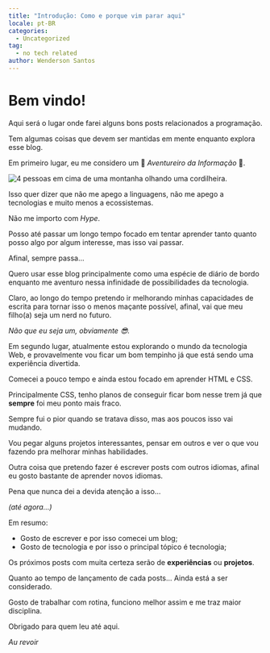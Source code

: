 ```yaml
---
title: "Introdução: Como e porque vim parar aqui"
locale: pt-BR
categories:
  - Uncategorized
tag:
  - no tech related
author: Wenderson Santos
---
```


# Bem vindo!

Aqui será o lugar onde farei alguns bons posts relacionados a programação.

Tem algumas coisas que devem ser mantidas em mente enquanto explora esse blog.

Em primeiro lugar, eu me considero um :star2: _Aventureiro da Informação_ :star2:.

![4 pessoas em cima de uma montanha olhando uma cordilheira.](https://images.unsplash.com/photo-1459231978203-b7d0c47a2cb7?ixlib=rb-4.0.3&ixid=MnwxMjA3fDB8MHxwaG90by1wYWdlfHx8fGVufDB8fHx8&auto=format&fit=crop&w=2069&q=80)

Isso quer dizer que não me apego a linguagens, não me apego a tecnologias e muito menos a ecossistemas.

Não me importo com _Hype_.

Posso até passar um longo tempo focado em tentar aprender tanto quanto posso algo por algum interesse, mas isso vai passar.

Afinal, sempre passa...

Quero usar esse blog principalmente como uma espécie de diário de bordo enquanto me aventuro nessa infinidade de possibilidades da tecnologia.

Claro, ao longo do tempo pretendo ir melhorando minhas capacidades de escrita para tornar isso o menos maçante possível, afinal, vai que meu filho(a) seja um nerd no futuro.

_Não que eu seja um, obviamente :sunglasses:._

Em segundo lugar, atualmente estou explorando o mundo da tecnologia Web, e provavelmente vou ficar um bom tempinho já que está sendo uma experiência divertida.

Comecei a pouco tempo e ainda estou focado em aprender HTML e CSS.

Principalmente CSS, tenho planos de conseguir ficar bom nesse trem já que **sempre** foi meu ponto mais fraco.

Sempre fui o pior quando se tratava disso, mas aos poucos isso vai mudando.

Vou pegar alguns projetos interessantes, pensar em outros e ver o que vou fazendo pra melhorar minhas habilidades.

Outra coisa que pretendo fazer é escrever posts com outros idiomas, afinal eu gosto bastante de aprender novos idiomas.

Pena que nunca dei a devida atenção a isso...

_(até agora...)_

Em resumo:
 - Gosto de escrever e por isso comecei um blog;
 - Gosto de tecnologia e por isso o principal tópico é tecnologia;

Os próximos posts com muita certeza serão de **experiências** ou **projetos**.

Quanto ao tempo de lançamento de cada posts... Ainda está a ser considerado.

Gosto de trabalhar com rotina, funciono melhor assim e me traz maior disciplina.

Obrigado para quem leu até aqui.

_Au revoir_